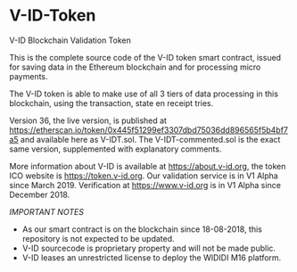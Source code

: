 # V-ID-Token
V-ID Blockchain Validation Token

This is the complete source code of the V-ID token smart contract, issued for saving data in the Ethereum blockchain and for processing micro payments.

The V-ID token is able to make use of all 3 tiers of data processing in this blockchain, using the transaction, state en receipt tries.

Version 36, the live version, is published at https://etherscan.io/token/0x445f51299ef3307dbd75036dd896565f5b4bf7a5 and available here as V-IDT.sol. The V-IDT-commented.sol is the exact same version, supplemented with explanatory comments.

More information about V-ID is available at https://about.v-id.org, the token ICO website is https://token.v-id.org.
Our validation service is in V1 Alpha since March 2019. Verification at https://www.v-id.org is in V1 Alpha since December 2018.

*IMPORTANT NOTES*

- As our smart contract is on the blockchain since 18-08-2018, this repository is not expected to be updated.
- V-ID sourcecode is proprietary property and will not be made public. 
- V-ID leases an unrestricted license to deploy the WIDIDI M16 platform.
